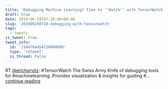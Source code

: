 ```yaml
---
title: 'Debugging Machine Learning? Time to ''Watch'' with TensorWatch'
draft: true
date: 2019-06-29T07:28:09+00:00
slug: '201906290728-debugging-with-tensorwatch'
tags:
  - tweets
is_tweet: true
tweet_info:
  id: '1144764454720004096'
  type: 'retweet'
  is_thread: False
---
```




RT [@erichorvitz](https://x.com/erichorvitz): #TensorWatch The Swiss Army Knife of debugging tools for #machinelearning. Provides visualization &amp; insights for guiding #… [continue reading](https://x.com/sytelus/status/1144764454720004096)
